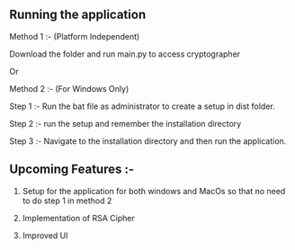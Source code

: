 ## Running the application

Method 1 :- (Platform Independent)

Download the folder and run main.py to access cryptographer

Or 

Method 2 :- (For Windows Only)

Step 1 :- Run the bat file as administrator to create a setup in dist folder.

Step 2 :- run the setup and remember the installation directory

Step 3 :- Navigate to the installation directory and then run the application.

## Upcoming Features :- 

1. Setup for the application for both windows and MacOs so that no need to do step 1 in method 2

2. Implementation of RSA Cipher

3. Improved UI
